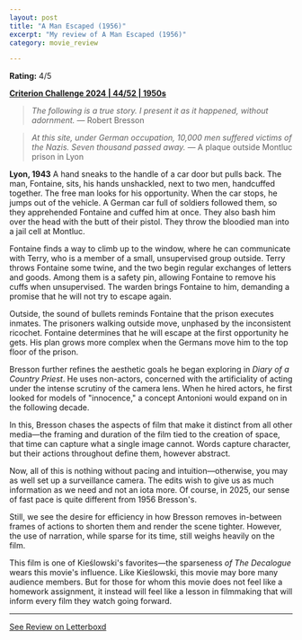 ```yaml
---
layout: post
title: "A Man Escaped (1956)"
excerpt: "My review of A Man Escaped (1956)"
category: movie_review

---
```


**Rating:** 4/5

<b><a href="https://boxd.it/qWjuA/detail" rel="nofollow">Criterion Challenge 2024 | 44/52 | 1950s</a></b>

<blockquote><i>The following is a true story. I present it as it happened, without adornment.</i> — Robert Bresson</blockquote><blockquote><i>At this site, under German occupation, 10,000 men suffered victims of the Nazis. Seven thousand passed away.</i> — A plaque outside Montluc prison in Lyon</blockquote><b>Lyon, 1943</b>
A hand sneaks to the handle of a car door but pulls back. The man, Fontaine, sits, his hands unshackled, next to two men, handcuffed together. The free man looks for his opportunity. When the car stops, he jumps out of the vehicle. A German car full of soldiers followed them, so they apprehended Fontaine and cuffed him at once. They also bash him over the head with the butt of their pistol. They throw the bloodied man into a jail cell at Montluc.

Fontaine finds a way to climb up to the window, where he can communicate with Terry, who is a member of a small, unsupervised group outside. Terry throws Fontaine some twine, and the two begin regular exchanges of letters and goods. Among them is a safety pin, allowing Fontaine to remove his cuffs when unsupervised. The warden brings Fontaine to him, demanding a promise that he will not try to escape again.

Outside, the sound of bullets reminds Fontaine that the prison executes inmates. The prisoners walking outside move, unphased by the inconsistent ricochet. Fontaine determines that he will escape at the first opportunity he gets. His plan grows more complex when the Germans move him to the top floor of the prison.

Bresson further refines the aesthetic goals he began exploring in <i>Diary of a Country Priest</i>. He uses non-actors, concerned with the artificiality of acting under the intense scrutiny of the camera lens. When he hired actors, he first looked for models of "innocence," a concept Antonioni would expand on in the following decade.

In this, Bresson chases the aspects of film that make it distinct from all other media—the framing and duration of the film tied to the creation of space, that time can capture what a single image cannot. Words capture character, but their actions throughout define them, however abstract.

Now, all of this is nothing without pacing and intuition—otherwise, you may as well set up a surveillance camera. The edits wish to give us as much information as we need and not an iota more. Of course, in 2025, our sense of fast pace is quite different from 1956 Bresson's.

Still, we see the desire for efficiency in how Bresson removes in-between frames of actions to shorten them and render the scene tighter. However, the use of narration, while sparse for its time, still weighs heavily on the film.

This film is one of Kieślowski's favorites—the sparseness <i>of The Decalogue</i> wears this movie's influence. Like Kieślowski, this movie may bore many audience members. But for those for whom this movie does not feel like a homework assignment, it instead will feel like a lesson in filmmaking that will inform every film they watch going forward.

<hr>

[See Review on Letterboxd](https://boxd.it/9anX03)
